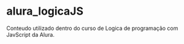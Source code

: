 # alura_logicaJS

Conteudo utilizado dentro do curso de Logica de programação com JavScript da Alura.
